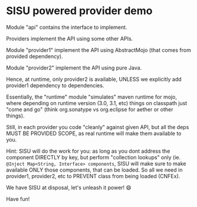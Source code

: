 SISU powered provider demo
==========================

Module "api" contains the interface to implement.

Providers implement the API using some other APIs.

Module "provider1" implement the API using AbstractMojo (that comes from provided dependency).

Module "provider2" implement the API using pure Java.

Hence, at runtime, only provider2 is available, UNLESS we explicitly add provider1 dependency to dependencies.

Essentially, the "runtime" module "simulates" maven runtime for mojo, where depending on runtime version (3.0, 3.1, etc) things on classpath just "come and go" (think org.sonatype vs org.eclipse for aether or other things).

Still, in each provider you code "cleanly" against given API, but all the deps MUST BE PROVIDED SCOPE, as real runtime will make them available to you.

Hint: SISU will do the work for you: as long as you dont address the component DIRECTLY by key, but perform "collection lookups" only (ie. `@Inject Map<String, Interface> components`, SISU will make sure to make available ONLY those components, that can be loaded. So all we need in provider1, provider2, etc to PREVENT class from being loaded (CNFEx).

We have SISU at disposal, let's unleash it power! :smile:

Have fun!

